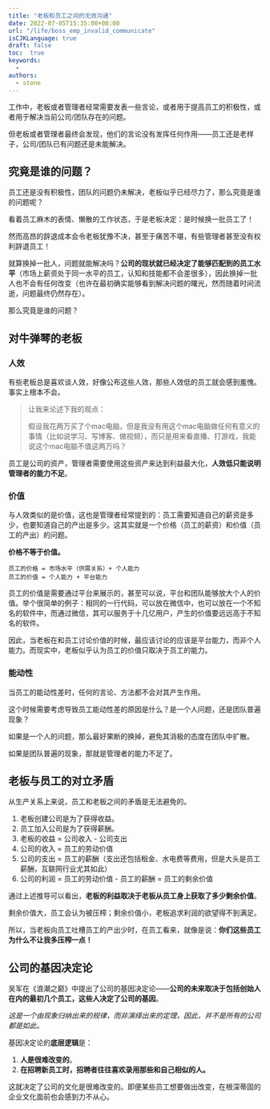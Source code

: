 ```yaml
---
title: "老板和员工之间的无效沟通"
date: 2022-07-05T15:35:00+08:00
url: "/life/boss_emp_invalid_communicate"
isCJKLanguage: true
draft: false
toc:  true
keywords:
  - 
authors:
  - stone
---
```






工作中，老板或者管理者经常需要发表一些言论，或者用于提高员工的积极性，或者用于解决当前公司/团队存在的问题。

但老板或者管理者最终会发现，他们的言论没有发挥任何作用——员工还是老样子，公司/团队已有问题还是未能解决。

## 究竟是谁的问题？

员工还是没有积极性，团队的问题仍未解决，老板似乎已经尽力了，那么究竟是谁的问题呢？

看着员工麻木的表情、懒散的工作状态，于是老板决定：是时候换一批员工了！

然而高昂的辞退成本会令老板犹豫不决，甚至于痛苦不堪，有些管理者甚至没有权利辞退员工！

就算换掉一批人，问题就能解决吗？**公司的现状就已经决定了能够匹配到的员工水平**（市场上薪资处于同一水平的员工，认知和技能都不会差很多），因此换掉一批人也不会有任何改变（也许在最初确实能够看到解决问题的曙光，然而随着时间流逝，问题最终仍然存在）。

那么究竟是谁的问题？

## 对牛弹琴的老板

### 人效

有些老板总是喜欢谈人效，好像公布这些人效，那些人效低的员工就会感到羞愧。事实上根本不会。

> 让我来论述下我的观点：
>
> 假设我花两万买了个mac电脑，但是我没有用这个mac电脑做任何有意义的事情（比如说学习、写博客、做视频），而只是用来看直播、打游戏，我能说这个mac电脑不值这两万吗？

员工是公司的资产，管理者需要使用这些资产来达到利益最大化，**人效低只能说明管理者的能力不足**。

### 价值

与人效类似的是价值，这也是管理者经常提到的：员工需要知道自己的薪资是多少，也要知道自己的产出是多少。这其实就是一个价格（员工的薪资）和价值（员工的产出）的问题。

**价格不等于价值。**

```
员工的价格 = 市场水平（供需关系）+ 个人能力
员工的价值 = 个人能力 + 平台能力
```

员工的价值是需要通过平台来展示的，甚至可以说，平台和团队能够放大个人的价值。举个很简单的例子：相同的一行代码，可以放在微信中，也可以放在一个不知名的软件中，而通过微信，其可以服务于十几亿用户，产生的价值要远远高于不知名的软件。

因此，当老板在和员工讨论价值的时候，最应该讨论的应该是平台能力，而非个人能力。而现实中，老板似乎认为员工的价值只取决于员工的能力。

### 能动性

当员工的能动性差时，任何的言论、方法都不会对其产生作用。

这个时候需要考虑导致员工能动性差的原因是什么？是一个人问题，还是团队普遍现象？

如果是一个人的问题，那么最好果断的换掉，避免其消极的态度在团队中扩散。

如果是团队普遍的现象，那就是管理者的能力不足了。

## 老板与员工的对立矛盾

从生产关系上来说，员工和老板之间的矛盾是无法避免的。

1. 老板创建公司是为了获得收益。
2. 员工加入公司是为了获得薪酬。
3. 老板的收益 = 公司收入 - 公司支出
4. 公司的收入 = 员工的劳动价值
5. 公司的支出 = 员工的薪酬（支出还包括租金、水电费等费用，但是大头是员工薪酬，互联网行业尤其如此）
6. 公司的利润 = 员工的劳动价值 - 员工的薪酬 = 员工的剩余价值

通过上述推导可以看出，**老板的利益取决于老板从员工身上获取了多少剩余价值**。

剩余价值大，员工会认为被压榨；剩余价值小，老板追求利润的欲望得不到满足。

所以，当老板向员工吐槽员工的产出少时，在员工看来，就像是说：**你们这些员工为什么不让我多压榨一点！**

## 公司的基因决定论

吴军在《浪潮之巅》中提出了公司的基因决定论——**公司的未来取决于包括创始人在内的最初几个员工，这些人决定了公司的基因**。

*这是一个由现象归纳出来的规律，而非演绎出来的定理，因此，并不是所有的公司都是如此。*

基因决定论的**底层逻辑**是：

1. **人是很难改变的**。
2. **在招聘新员工时，招聘者往往喜欢录用那些和自己相似的人。**

这就决定了公司的文化是很难改变的。即便某些员工想要做出改变，在根深蒂固的企业文化面前也会感到力不从心。


